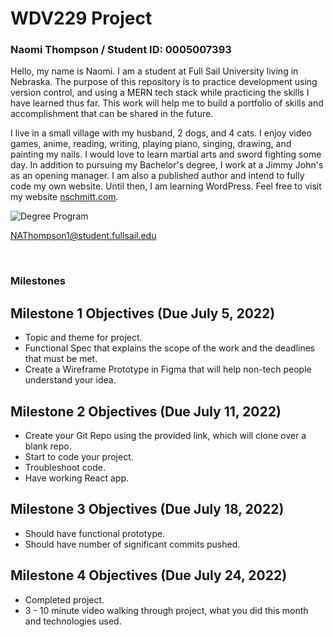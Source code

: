 # WDV229 Project
### Naomi Thompson / Student ID: 0005007393 
 Hello, my name is Naomi. I am a student at Full Sail University living in Nebraska. The purpose of this repository is to practice development using version control, and using a MERN tech stack while practicing the skills I have learned thus far. This work will help me to build a portfolio of skills and accomplishment that can be shared in the future. 
 
I live in a small village with my husband, 2 dogs, and 4 cats. I enjoy video games, anime, reading, writing, playing piano, singing, drawing, and painting my nails. I would love to learn martial arts and sword fighting some day. In addition to pursuing my Bachelor's degree, I work at a Jimmy John's as an opening manager. I am also a published author and intend to fully code my own website. Until then, I am learning WordPress. Feel free to visit my website [nschmitt.com](https://www.nschmitt.com/).


![Degree Program](https://img.shields.io/badge/degree-web%20design%20%26%20development-blue.svg)


NAThompson1@student.fullsail.edu 

<br>

### Milestones
## Milestone 1 Objectives (Due July 5, 2022)
- Topic and theme for project.
- Functional Spec that explains the scope of the work and the deadlines that must be met.
- Create a Wireframe Prototype in Figma that will help non-tech people understand your idea. 
## Milestone 2 Objectives (Due July 11, 2022)
- Create your Git Repo using the provided link, which will clone over a blank repo.
- Start to code your project. 
- Troubleshoot code.
- Have working React app.
## Milestone 3 Objectives (Due July 18, 2022)
- Should have functional prototype.
- Should have number of significant commits pushed.
## Milestone 4 Objectives (Due July 24, 2022)
- Completed project.
- 3 - 10 minute video walking through project, what you did this month and technologies used.
